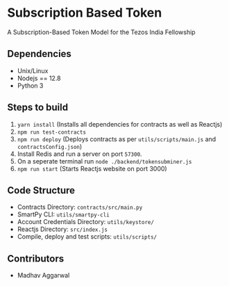 # Subscription Based Token

A Subscription-Based Token Model for the Tezos India Fellowship

## Dependencies

- Unix/Linux
- Nodejs == 12.8
- Python 3

## Steps to build

1. `yarn install` (Installs all dependencies for contracts as well as Reactjs)
2. `npm run test-contracts`
3. `npm run deploy` (Deploys contracts as per `utils/scripts/main.js` and `contractsConfig.json`)
4.  Install Redis and run a server on port `57300`.
5.  On a seperate terminal run `node ./backend/tokensubminer.js`
6. `npm run start` (Starts Reactjs website on port 3000)



## Code Structure


- Contracts Directory: `contracts/src/main.py`
- SmartPy CLI: `utils/smartpy-cli`
- Account Credentials Directory: `utils/keystore/`
- Reactjs Directory: `src/index.js`
- Compile, deploy and test scripts: `utils/scripts/`

## Contributors

- Madhav Aggarwal

